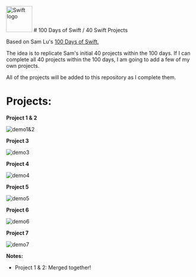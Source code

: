 <img src="https://swift.org/assets/images/swift.svg" alt="Swift logo" height="70" >
# 100 Days of Swift / 40 Swift Projects

Based on Sam Lu's [100 Days of Swift.](https://medium.com/@samvlu/100-days-of-swift-736d45a19b63#.t6tj3o8ip)

The idea is to replicate Sam's initial 40 projects within the 100 days. If I can complete all 40 projects within the 100 days, I am going to add a few of my own projects.

All of the projects will be added to this repository as I complete them.


# Projects:

**Project 1 & 2**

![demo1&2](http://s15.postimg.org/hx6ahhrnf/Project1_And2.gif)



**Project 3**

![demo3](http://s21.postimg.org/fqs9zib7b/Project_3.gif)



**Project 4**

![demo4](http://s16.postimg.org/jbheexpgl/Project_4.gif)



**Project 5**

![demo5](http://s16.postimg.org/b5ogo3wfp/Project_5.gif)



**Project 6**

![demo6](http://s17.postimg.org/q931wr6tr/Project_6.gif)


**Project 7**

![demo7](http://s32.postimg.org/59hk5ryub/Project_7.gif)



**Notes:**
- Project 1 & 2: Merged together!
